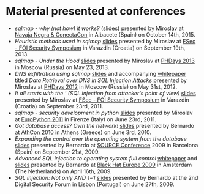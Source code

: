 # Material presented at conferences

* *sqlmap - why (not how) it works?* ([slides](http://www.slideshare.net/stamparm/sqlmap-why-not-how-it-works-53947145)) presented by Miroslav at [Navaja Negra & ConectaCon](http://navajanegra.com/) in Albacete (Spain) on October 14th, 2015.
* *Heuristic methods used in sqlmap* [slides](http://www.slideshare.net/stamparm/f-sec-2013miroslavstamparheuristicmethodsusedinsqlmap) presented by Miroslav at [FSec - FOI Security Symposium](http://fsec.foi.hr/) in Varazdin (Croatia) on September 19th, 2013.
* *sqlmap - Under the Hood* [slides](http://www.slideshare.net/stamparm/ph-days-2013miroslavstamparsqlmapunderthehood) presented by Miroslav at [PHDays 2013](http://www.phdays.com/) in Moscow (Russia) on May 23, 2013.
* *DNS exfiltration using sqlmap* [slides](http://www.slideshare.net/stamparm/dns-exfiltration-using-sqlmap-13163281) and accompanying [whitepaper](http://www.slideshare.net/stamparm/ph-days-2012miroslavstampardataretrievaloverdnsinsqlinjectionattackspaper) titled *Data Retrieval over DNS in SQL Injection Attacks* presented by Miroslav at [PHDays 2012](http://www.phdays.com/) in Moscow (Russia) on May 31st, 2012.
* *It all starts with the ' (SQL injection from attacker's point of view)* [slides](http://www.slideshare.net/stamparm/f-sec-2011miroslavstamparitallstartswiththesinglequote-9311238) presented by Miroslav at [FSec - FOI Security Symposium](http://fsec.foi.hr/) in Varazdin (Croatia) on September 23rd, 2011.
* *sqlmap - security development in python* [slides](http://www.slideshare.net/stamparm/euro-python-2011miroslavstamparsqlmapsecuritydevelopmentinpython) presented by Miroslav at [EuroPython 2011](http://ep2011.europython.eu/) in Firenze (Italy) on June 23rd, 2011.
* *Got database access? Own the network!* [slides](http://www.slideshare.net/inquis/ath-con-2010bernardodamelegotdbownnet) presented by Bernardo at [AthCon 2010](http://www.athcon.org/archive.php) in Athens (Greece) on June 3rd, 2010.
* *Expanding the control over the operating system from the database* [slides](http://www.slideshare.net/inquis/expanding-the-control-over-the-operating-system-from-the-database) presented by Bernardo at [SOURCE Conference](http://www.sourceconference.com/archive/) 2009 in Barcelona (Spain) on September 21st, 2009.
* *Advanced SQL injection to operating system full control* [whitepaper](http://www.slideshare.net/inquis/advanced-sql-injection-to-operating-system-full-control-whitepaper-4633857) and [slides](http://www.slideshare.net/inquis/advanced-sql-injection-to-operating-system-full-control-slides) presented by Bernardo at [Black Hat Europe 2009](https://www.blackhat.com/html/bh-europe-09/bh-eu-09-main.html) in Amsterdam (The Netherlands) on April 16th, 2009.
* *SQL injection: Not only AND 1=1* [slides](http://www.slideshare.net/inquis/sql-injection-not-only-and-11-updated) presented by Bernardo at the 2nd Digital Security Forum in Lisbon (Portugal) on June 27th, 2009.